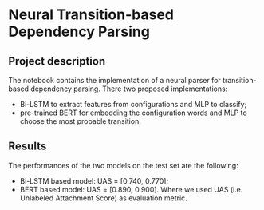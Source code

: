 # Neural Transition-based Dependency Parsing

## Project description
The notebook contains the implementation of a neural parser for transition-based dependency parsing.
There two proposed implementations:
- Bi-LSTM to extract features from configurations and MLP to classify;
- pre-trained BERT for embedding the configuration words and MLP to choose the most probable transition.

## Results
The performances of the two models on the test set are the following:
- Bi-LSTM based model: UAS = [0.740, 0.770];
- BERT based model: UAS = [0.890, 0.900].
  Where we used UAS (i.e. Unlabeled Attachment Score) as evaluation metric.
